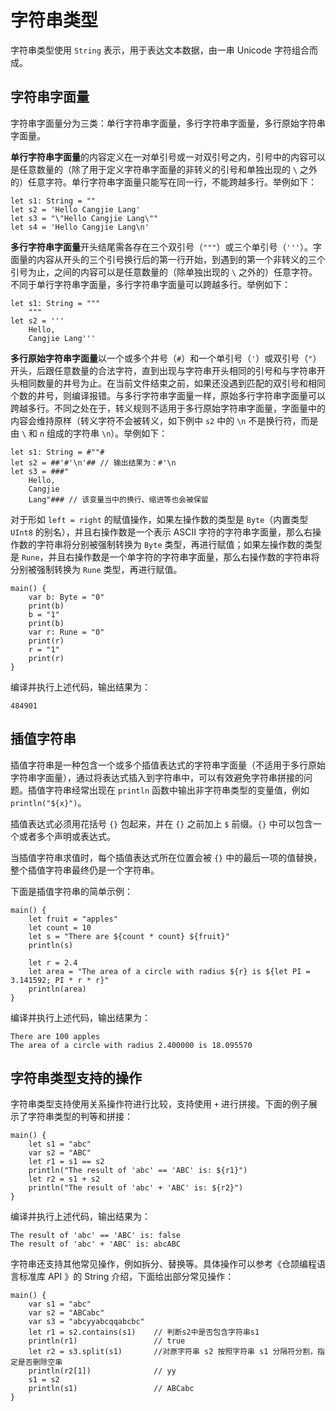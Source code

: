 # 字符串类型

字符串类型使用 `String` 表示，用于表达文本数据，由一串 Unicode 字符组合而成。

## 字符串字面量

字符串字面量分为三类：单行字符串字面量，多行字符串字面量，多行原始字符串字面量。

**单行字符串字面量**的内容定义在一对单引号或一对双引号之内，引号中的内容可以是任意数量的（除了用于定义字符串字面量的非转义的引号和单独出现的 `\` 之外的）任意字符。单行字符串字面量只能写在同一行，不能跨越多行。举例如下：

<!-- compile -->

```cangjie
let s1: String = ""
let s2 = 'Hello Cangjie Lang'
let s3 = "\"Hello Cangjie Lang\""
let s4 = 'Hello Cangjie Lang\n'
```

**多行字符串字面量**开头结尾需各存在三个双引号（`"""`）或三个单引号（`'''`）。字面量的内容从开头的三个引号换行后的第一行开始，到遇到的第一个非转义的三个引号为止，之间的内容可以是任意数量的（除单独出现的 `\` 之外的）任意字符。不同于单行字符串字面量，多行字符串字面量可以跨越多行。举例如下：

<!-- compile -->

```cangjie
let s1: String = """
    """
let s2 = '''
    Hello,
    Cangjie Lang'''
```

**多行原始字符串字面量**以一个或多个井号（`#`）和一个单引号（`'`）或双引号（`"`）开头，后跟任意数量的合法字符，直到出现与字符串开头相同的引号和与字符串开头相同数量的井号为止。在当前文件结束之前，如果还没遇到匹配的双引号和相同个数的井号，则编译报错。与多行字符串字面量一样，原始多行字符串字面量可以跨越多行。不同之处在于，转义规则不适用于多行原始字符串字面量，字面量中的内容会维持原样（转义字符不会被转义，如下例中 `s2` 中的 `\n` 不是换行符，而是由 `\` 和 `n` 组成的字符串 `\n`）。举例如下：

<!-- compile -->

```cangjie
let s1: String = #""#
let s2 = ##'#'\n'## // 输出结果为：#'\n
let s3 = ###"
    Hello,
    Cangjie
    Lang"### // 该变量当中的换行、缩进等也会被保留
```

对于形如 `left = right` 的赋值操作，如果左操作数的类型是 `Byte`（内置类型 `UInt8` 的别名），并且右操作数是一个表示 ASCII 字符的字符串字面量，那么右操作数的字符串将分别被强制转换为 `Byte` 类型，再进行赋值；如果左操作数的类型是 `Rune`，并且右操作数是一个单字符的字符串字面量，那么右操作数的字符串将分别被强制转换为 `Rune` 类型，再进行赋值。

<!-- verify -->

```cangjie
main() {
    var b: Byte = "0"
    print(b)
    b = "1"
    print(b)
    var r: Rune = "0"
    print(r)
    r = "1"
    print(r)
}
```

编译并执行上述代码，输出结果为：

```text
484901
```

## 插值字符串

插值字符串是一种包含一个或多个插值表达式的字符串字面量（不适用于多行原始字符串字面量），通过将表达式插入到字符串中，可以有效避免字符串拼接的问题。插值字符串经常出现在 `println` 函数中输出非字符串类型的变量值，例如 `println("${x}")`。

插值表达式必须用花括号 `{}` 包起来，并在 `{}` 之前加上 `$` 前缀。`{}` 中可以包含一个或者多个声明或表达式。

当插值字符串求值时，每个插值表达式所在位置会被 `{}` 中的最后一项的值替换，整个插值字符串最终仍是一个字符串。

下面是插值字符串的简单示例：

<!-- verify -->

```cangjie
main() {
    let fruit = "apples"
    let count = 10
    let s = "There are ${count * count} ${fruit}"
    println(s)

    let r = 2.4
    let area = "The area of a circle with radius ${r} is ${let PI = 3.141592; PI * r * r}"
    println(area)
}
```

编译并执行上述代码，输出结果为：

```text
There are 100 apples
The area of a circle with radius 2.400000 is 18.095570
```

## 字符串类型支持的操作

字符串类型支持使用关系操作符进行比较，支持使用 `+` 进行拼接。下面的例子展示了字符串类型的判等和拼接：

<!-- verify -->

```cangjie
main() {
    let s1 = "abc"
    var s2 = "ABC"
    let r1 = s1 == s2
    println("The result of 'abc' == 'ABC' is: ${r1}")
    let r2 = s1 + s2
    println("The result of 'abc' + 'ABC' is: ${r2}")
}
```

编译并执行上述代码，输出结果为：

```text
The result of 'abc' == 'ABC' is: false
The result of 'abc' + 'ABC' is: abcABC
```

字符串还支持其他常见操作，例如拆分、替换等。具体操作可以参考《仓颉编程语言标准库 API 》的 String 介绍，下面给出部分常见操作：

<!-- run -->

```cangjie
main() {
    var s1 = "abc"
    var s2 = "ABCabc"
    var s3 = "abcyyabcqqabcbc"
    let r1 = s2.contains(s1)    // 判断s2中是否包含字符串s1
    println(r1)                 // true
    let r2 = s3.split(s1)       //对原字符串 s2 按照字符串 s1 分隔符分割，指定是否删除空串
    println(r2[1])              // yy
    s1 = s2
    println(s1)                 // ABCabc
}
```
